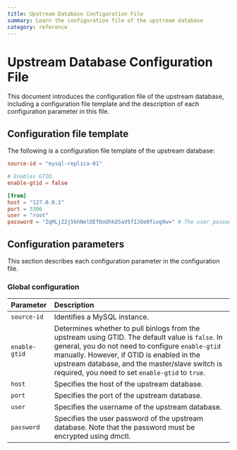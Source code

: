 ```yaml
---
title: Upstream Database Configuration File
summary: Learn the configuration file of the upstream database
category: reference
---
```


# Upstream Database Configuration File

This document introduces the configuration file of the upstream database, including a configuration file template and the description of each configuration parameter in this file.

## Configuration file template

The following is a configuration file template of the upstream database:

```toml
source-id = "mysql-replica-01"

# Enables GTID.
enable-gtid = false

[from]
host = "127.0.0.1"
port = 3306
user = "root"
password = "ZqMLjZ2j5khNelDEfDoUhkD5aV5fIJOe0fiog9w=" # The user password of the upstream database. Note that the password must be encrypted using dmctl.
```

## Configuration parameters

This section describes each configuration parameter in the configuration file.

### Global configuration

| Parameter | Description |
| :------------ | :--------------------------------------- |
| `source-id` | Identifies a MySQL instance. |
| `enable-gtid` | Determines whether to pull binlogs from the upstream using GTID. The default value is `false`. In general, you do not need to configure `enable-gtid` manually. However, if GTID is enabled in the upstream database, and the master/slave switch is required, you need to set `enable-gtid` to `true`. |
| `host` | Specifies the host of the upstream database. |
| `port` | Specifies the port of the upstream database. |
| `user` | Specifies the username of the upstream database. |
| `password` | Specifies the user password of the upstream database. Note that the password must be encrypted using dmctl. |
